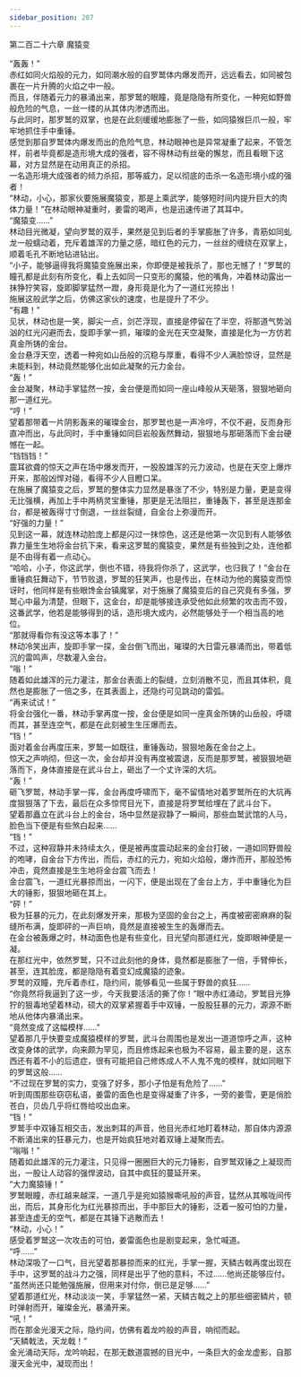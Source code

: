 ```yaml
---
sidebar_position: 207
---
```

 第二百二十六章 魔猿变


“轰轰！”  
赤红如同火焰般的元力，如同潮水般的自罗鹫体内爆发而开，远远看去，如同被包裹在一片升腾的火焰之中一般。  
而且，伴随着元力的暴涌出来，那罗鹫的眼瞳，竟是隐隐有所变化，一种宛如野兽般危险的气息，一丝一缕的从其体内渗透而出。  
与此同时，那罗鹫的双掌，也是在此刻缓缓地膨胀了一些，如同猿猴巨爪一般，牢牢地抓住手中重锤。  
感觉到那自罗鹫体内爆发而出的危险气息，林动眼神也是异常凝重了起来，不管怎样，前者毕竟都是造形境大成的强者，容不得林动有丝毫的懈怠，而且看眼下这幕，对方显然是在动用真正的杀招。  
一名造形境大成强者的倾力杀招，那等威力，足以彻底的击杀一名造形境小成的强者！  
“林动，小心，那家伙要施展魔猿变，那是上乘武学，能够短时间内提升巨大的肉体力量！”在林动眼神凝重时，姜雷的喝声，也是迅速传进了其耳中。  
“魔猿变……”  
林动目光微凝，望向罗鹫的双手，果然是见到后者的手掌膨胀了许多，青筋如同虬龙一般蠕动着，充斥着雄浑的力量之感，暗红色的元力，一丝丝的缠绕在双掌上，顺着毛孔不断地钻进钻出。  
“小子，能够逼得我将魔猿变施展出来，你即便是被我杀了，那也无憾了！”罗鹫的瞳孔都是此刻有所变化，看上去如同一只变形的魔猿，他的嘴角，冲着林动露出一抹狰狞笑容，旋即脚掌猛然一蹬，身形竟是化为了一道红光掠出！  
施展这般武学之后，仿佛这家伙的速度，也是提升了不少。  
“有趣！”  
见状，林动也是一笑，脚尖一点，剑芒浮现，直接是停留在了半空，将那道气势汹汹的红光闪避而去，旋即手掌一抓，璀璨的金光在天空凝聚，直接是化为一方仿若真金所铸的金台。  
金台悬浮天空，透着一种宛如山岳般的沉稳与厚重，看得不少人满脸惊讶，显然是未能料到，林动竟然能够化出如此凝聚的元力金台。  
“轰！”  
金台凝聚，林动手掌猛然一按，金台便是而如同一座山峰般从天砸落，狠狠地砸向那一道红光。  
“哼！”  
望着那带着一片阴影轰来的璀璨金台，那罗鹫也是一声冷哼，不仅不避，反而身形直冲而出，与此同时，手中重锤如同巨岩般轰然舞动，狠狠地与那砸落而下金台硬憾在一起。  
“铛铛铛！”  
震耳欲聋的惊天之声在场中爆发而开，一股股雄浑的元力波动，也是在天空上爆炸开来，那般凶悍对碰，看得不少人目瞪口呆。  
在施展了魔猿变之后，罗鹫的整体实力显然是暴涨了不少，特别是力量，更是变得无比强横，再加上手中两柄灵宝重锤，那更是无法阻拦，重锤轰下，甚至是连那金台，都是被轰得寸寸倒退，一丝丝裂缝，自金台上弥漫而开。  
“好强的力量！”  
见到这一幕，就连林动脸庞上都是闪过一抹惊色，这还是他第一次见到有人能够依靠力量生生地将金台抗下来，看来这罗鹫的魔猿变，果然是有些独到之处，连他都是不由得有着一点动心。  
“哈哈，小子，你这武学，倒也不错，待我将你杀了，这武学，也归我了！”金台在重锤疯狂舞动下，节节败退，罗鹫的狂笑声，也是传出，在林动为他的魔猿变而惊讶时，他同样是有些眼馋金台镇魔掌，对于施展了魔猿变后的自己究竟有多强，罗鹫心中最为清楚，但眼下，这金台，却是能够接连承受他如此频繁的攻击而不毁，这番武学，他若是能够得到的话，造形境大成内，必然能够处于一个相当高的地位。  
“那就得看你有没这等本事了！”  
林动冷笑出声，旋即手掌一探，金台倒飞而出，璀璨的大日雷元暴涌而出，带着低沉的雷鸣声，尽数灌入金台。  
“嗡！”  
随着如此雄浑的元力灌注，那金台表面上的裂缝，立刻消散不见，而且其体积，竟然也是膨胀了一倍之多，在其表面上，还隐约可见跳动的雷弧。  
“再来试试！”  
将金台强化一番，林动手掌再度一按，金台便是如同一座真金所铸的山岳般，呼啸而其，甚至连空气，都是在此刻被生生压爆而去。  
“铛！”  
面对着金台再度压来，罗鹫一如既往，重锤轰动，狠狠地轰在金台之上。  
惊天之声响彻，但这一次，金台却并没有再度被震退，反而是那罗鹫，被狠狠地砸落而下，身体直接是在武斗台上，砸出了一个丈许深的大坑。  
“轰！”  
砸飞罗鹫，林动手掌一挥，金台再度呼啸而下，毫不留情地对着罗鹫所在的大坑再度狠狠落了下去，最后在众多惊愕目光下，直接是将罗鹫给埋在了武斗台下。  
望着那矗立在武斗台上的金台，场中显然是寂静了一瞬间，那些血鹫武馆的人马，脸色当下便是有些煞白起来……  
“铛！”  
不过，这种寂静并未持续太久，便是被再度震动起来的金台打破，一道如同野兽般的咆哮，自金台下方传出，而后，赤红的元力，宛如火焰般，爆炸而开，那般恐怖冲击，竟然直接是生生地将金台震飞而去！  
金台震飞，一道红光暴掠而出，一闪下，便是出现在了金台上方，手中重锤化为巨大的锤影，狠狠地砸在其上。  
“砰！”  
极为狂暴的元力，在此刻爆发开来，那极为坚固的金台之上，再度被密密麻麻的裂缝所布满，旋即砰的一声巨响，竟然是直接被生生的轰爆而去。  
在金台被轰爆之时，林动面色也是有些变化，目光望向那道红光，旋即眼神便是一凝。  
在那红光中，依然罗鹫，只不过此刻他的身体，竟然都是膨胀了一倍，手臂伸长，甚至，连其脸庞，都是隐隐有着变幻成魔猿的迹象。  
罗鹫的双瞳，充斥着赤红，隐约间，能够看见一些属于野兽的疯狂……  
“你竟然将我逼到了这一步，今天我要活活的撕了你！”眼中赤红涌动，罗鹫目光狰狞的狠毒地望着林动，硕大的双掌紧握着手中双锤，一股股狂暴的元力，源源不断地从他体内暴涌出来。  
“竟然变成了这幅模样……”  
望着那几乎快要变成魔猿模样的罗鹫，武斗台周围也是发出一道道惊呼之声，这种改变身体的武学，向来颇为罕见，而且修炼起来也极为不容易，最主要的是，这东西还有着不小的后遗症，很有可能把自己修炼成人不人鬼不鬼的模样，就如同眼下的罗鹫这般……  
“不过现在罗鹫的实力，变强了好多，那小子怕是有危险了……”  
听到周围那些窃窃私语，姜雷的面色也是变得凝重了许多，一旁的姜雪，更是俏脸苍白，贝齿几乎将红唇给咬出血来。  
“铛！”  
罗鹫手中双锤互相交击，发出刺耳的声音，他目光赤红地盯着林动，那自体内源源不断涌出来的狂暴元力，也是开始疯狂地对着双锤上凝聚而去。  
“嗡嗡！”  
随着如此雄浑的元力灌注，只见得一圈圈巨大的元力锤影，自罗鹫双锤之上凝现而出，一股让人动容的强悍波动，自其中疯狂的蔓延开来。  
“大力魔猿锤！”  
罗鹫眼瞳，赤红越来越深，一道几乎是宛如猿猴嘶吼般的声音，猛然从其喉咙间传出，而后，其身形化为红光暴掠而出，手中那巨大的锤影，泛着一股可怕的力量，甚至连虚无的空气，都是在其锤下逃散而去！  
“林动，小心！”  
感受着罗鹫这一次攻击的可怕，姜雷面色也是剧变起来，急忙喊道。  
“呼……”  
林动深吸了一口气，目光望着那暴掠而来的红光，手掌一握，天鳞古戟再度出现在手中，这罗鹫的战斗力之强，同样是出乎了他的意料，不过……他尚还能够应付。  
“虽然尚还只能勉强施展，但用来对付你，倒已是足够……”  
望着那道红光，林动淡淡一笑，手掌猛然一紧，天鳞古戟之上的那些细密鳞片，顿时弹射而开，璀璨金光，暴涌开来。  
“吼！”  
而在那金光漫天之际，隐约间，仿佛有着龙吟般的声音，响彻而起。  
“天鳞戟法，天龙戟！”  
金光涌动天际，龙吟响起，在那无数道震撼的目光中，一条巨大的金龙虚影，自那漫天金光中，凝现而出！  
  
  
